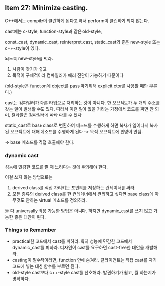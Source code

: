 ## Item 27: Minimize casting.

C++에서는 compile이 클린하게 된다고 해서 perform이 클린하게 되지 않는다.



cast에는 c-style, function-style과 같은 old-style,

const_cast, dynamic_cast, reinterpret_cast, static_cast와 같은 new-style 또는 c++-style이 있다.



되도록 new-style을 써라.

1. 사람이 찾기가 쉽고
2. 목적이 구체적이라 컴파일러가 에러 진단이 가능하기 때문이다.

(old-style은 function에 object를 pass 하기위해 explicit ctor를 사용할 때만 부른다.)



cast는 컴파일러가 다른 타입으로 처리하는 것이 아니다. 한 오브젝트가 두 개의 주소를 갖는 일이 발생할 수도 있다. 따라서 이런 일이 없을 거라는 가정에서 코드를 짜면 안 되며, 결과물은 컴파일러에 따라 다를 수 있다.



static_cast로 base class로 변환하여 메소드를 수행하게 하면 복사가 일어나서 복사된 오브젝트에 대해 메소드를 수행하게 된다 -> 목적 오브젝트에 반영이 안됨.

=> base 메소드를 직접 호출해야 한다.



### dynamic cast

성능에 민감한 코드를 짤 때 느리다는 것에 주의해야 한다.

이걸 쓰지 않는 방법으로는

1. derived class를 직접 가리키는 포인터를 저장하는 컨테이너를 써라.
2. 모든 종류의 derived class를 한 컨테이너에서 관리하고 싶다면 base class에 아무것도 안하는 virtual 메소드를 정의하라.

둘 다 universally 적용 가능한 방법은 아니다. 하지만 dynamic_cast를 쓰지 않고 가능한 좋은 대안이 된다.



### Things to Remember

- practical한 코드에서 cast를 피하라. 특히 성능에 민감한 코드에서 dynamic_cast를 피하라. 디자인이 cast를 요구하면 cast-free한 대안을 개발해라.
- casting이 필수적이라면, function 안에 숨겨라. 클라이언트는 직접 cast를 자기 코드에 넣는 대신 함수를 부르면 된다.
- old-style cast보다 c++-style cast를 선호해라. 발견하기가 쉽고, 뭘 하는지가 명확하다.